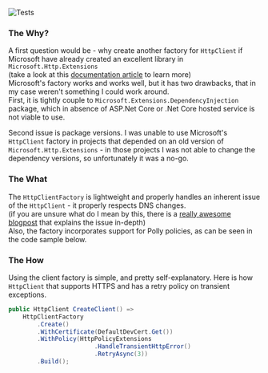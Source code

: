 ![Tests](https://github.com/myarichuk/Simple.HttpClientFactory/workflows/Tests/badge.svg)
### The Why?
A first question would be - why create another factory for ``HttpClient`` if Microsoft have already created an excellent library in ``Microsoft.Http.Extensions``  
(take a look at this [documentation article](https://docs.microsoft.com/en-us/dotnet/architecture/microservices/implement-resilient-applications/use-httpclientfactory-to-implement-resilient-http-requests) to learn more)  
Microsoft's factory works and works well, but it has two drawbacks, that in my case weren't something I could work around.  
First, it is tightly couple to ``Microsoft.Extensions.DependencyInjection`` package, which in absence of ASP.Net Core or .Net Core hosted service is not viable to use.  
  
Second issue is package versions. I was unable to use Microsoft's ``HttpClient`` factory in projects that depended on an old version of ``Microsoft.Http.Extensions`` - in those projects I was not able to change the dependency versions, so unfortunately it was a no-go.  

### The What
The ``HttpClientFactory`` is lightweight and properly handles an inherent issue of the ``HttpClient`` - it properly respects DNS changes.  
(if you are unsure what do I mean by this, there is a [really awesome blogpost](https://www.nimaara.com/beware-of-the-net-httpclient/) that explains the issue in-depth)  
Also, the factory incorporates support for Polly policies, as can be seen in the code sample below.

### The How
Using the client factory is simple, and pretty self-explanatory. Here is how ``HttpClient`` that supports HTTPS and has a retry policy on transient exceptions.

```cs
public HttpClient CreateClient() =>
    HttpClientFactory
        .Create()
        .WithCertificate(DefaultDevCert.Get())
        .WithPolicy(HttpPolicyExtensions
                        .HandleTransientHttpError()
                        .RetryAsync(3))
        .Build();

```
